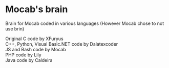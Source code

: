 # Mocab's brain
Brain for Mocab coded in various languages (However Mocab chose to not use brin)

Original C code by XFuryus\
C++, Python, Visual Basic.NET code by Dalatexcoder\
JS and Bash code by Mocab\
PHP code by Lily\
Java code by Caldeira
